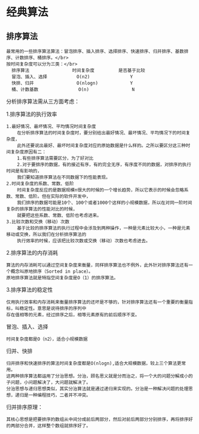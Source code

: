 # 经典算法
## 排序算法
    最常用的一些排序算法算法：冒泡排序、插入排序、选择排序、快速排序、归并排序、基数排序、计数排序、桶排序。</br>
    按时间复杂度可以分为三类：</br>
      排序算法                时间复杂度         是否基于比较
      冒泡、插入、选择           O(n2)               Y
      快排、归并                O(nlogn)            Y
      桶、计数基数               O(n)                N
 
分析排序算法需从三方面考虑：</br>

1.排序算法的执行效率
    
    1.最好情况、最坏情况、平均情况时间复杂度
        在分析排序算法的时间复杂度时，要分别给出最好情况、最坏情况、平均情况下的时间复杂度，
        此外还要说出最好、最坏时间复杂度对应的原始数据是什么样的。之所以要区分这三种时间复杂度原因有二：
        1.有些排序算法需要区分，为了好对比
        2.对于要排序的数据，有的接近有序，有的完全无序，有序度不同的数据，对排序的执行时间是有影响的，
        我们要知道排序算法在不同数据下的性能表现。
    2.时间复杂度的系数、常数、低阶
        时间复杂度反应的是数据规模n很大的时候的一个增长趋势，所以它表示的时候会忽略系数、常数、低阶。但在实际的软件开发中，
        我们排序的数据可能是10个、100个或者1000个这样的小规模数据，所以在对同一阶时间复杂的排序算法的性能对比的时候，
        就要把这些系数、常数、低阶也考虑进来。
    3.比较次数和交换（移动）次数
        基于比较的排序算法的执行过程中会涉及到两种操作，一种是元素比较大小，一种是元素移动或交换，所以我们在分析排序算法的
        执行效率的时候，应该把比较次数或交换（移动）次数也考虑进去。

2.排序算法的内存消耗

    算法的内存消耗可以通过空间复杂度来衡量，同样排序算法也不例外，此外针对排序算法还有一个概念叫原地排序（Sorted in place）。
    原地排序算法就是特指空间复杂度是O（1）的排序算法。
    
3.排序算法的稳定性
    
    仅用执行效率和内存消耗来衡量排序算法的还坏是不够的，针对排序算法还有一个重要的衡量指标，叫稳定性。意思是说待排序的序列中
    存在值相等的元素，经过排序之后，相等元素原有的前后顺序不变。

冒泡、插入、选择

    时间复杂度都是O（n2），适合小规模数据
    
归并、快排
    
    归并排序和快速排序的算法时间复杂度都是O(nlogn),适合大规模数据，较上三个算法更常用。
    这两种排序算法都运用了分治思想。分治，顾名思义就是分而治之，将一个大的问题分解成小的子问题，小问题解决了，大问题就解决了。
    分治思想与递归思想类似，其实分治算法就是通过递归来实现的。分治是一种解决问题的处理思想，递归是一种编程技巧，二者并不冲突。
归并排序原理：
    
    其核心思想是把要排序的数组从中间分成前后两部分，然后对前后两部分分别排序，再将排序好的两部分合并，这样整个数组就排序好了。
    
    
    
    

